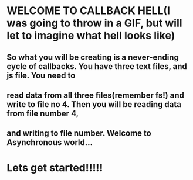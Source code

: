 # WELCOME TO CALLBACK HELL(I was going to throw in a GIF, but will let to imagine what hell looks like)

## So what you will be creating is a never-ending cycle of callbacks. You have three text files, and js file. You need to 
## read data from all three files(remember fs!) and write to file no 4. Then you will be reading data from file number 4, 
## and writing to file number. Welcome to Asynchronous world...

# Lets get started!!!!!
